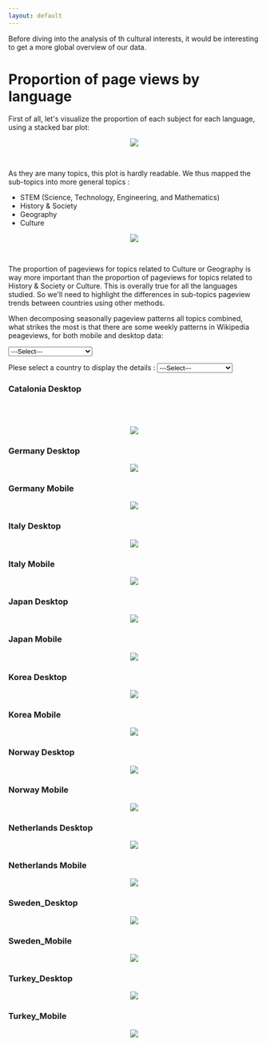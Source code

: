 ```yaml
---
layout: default
---
```



Before diving into the analysis of th cultural interests, it would be interesting to get a more global overview of our data. 

# Proportion of page views by language

First of all, let's visualize the proportion of each subject for each language, using a stacked bar plot:

<p align='center'>
<img src="images/proportions.png" />
</p>

 <br>

As they are many topics, this plot is hardly readable. We thus mapped the sub-topics into more general topics : 
- STEM (Science, Technology, Engineering, and Mathematics)
- History & Society
- Geography
- Culture

<p align='center'>
<img src="images/proportions_.png" />
</p>

 <br>

 The proportion of pageviews for topics related to Culture or Geography is way more important than the proportion of pageviews for topics related to History & Society or Culture. This is overally true for all the languages studied. So we'll need to highlight the differences in sub-topics pageview trends between countries using other methods.

When decomposing seasonally pageview patterns all topics combined, what strikes the most is that there are some weekly patterns in Wikipedia peageviews, for both mobile and desktop data:


<label for="map_select"></label>
<select id="increase_selection" name="registration">
    <option value = "select_region" selected="selected"> ---Select--- </option>
    <option value = "map1">Biology</option>
    <option value = "map2">Books</option>
    <option value = "map3">Video games</option>
    <option value = "map4">Internet Culture</option>
    <option value = "map5">Government and Politics</option>
</select>

<p id='biology' align='center' style="display: none;" >
<img src="images/pre_post_covid/STEMbiology.png" alt="map_asia"/>
</p>


Plese select a country to display the details :
<label for="seasonality_select_country"></label>
<select id="seasonality_selection_country" name="seasonality_country">
    <option value = "select country" selected="selected_country"> ---Select--- </option>
    <option value = "Catalonia (Desktop)">Catalonia_Desktop</option>
    <option value = "Catalonia (Mobile)">Catalonia_Mobile</option>
    <option value = "Denmark (Desktop)">Denmark_Desktop</option>
    <option value = "Denmark (Mobile)">Denmark_Mobile</option>
    <option value = "Finland (Desktop)">Finland_Desktop</option>
    <option value = "Finland (Mobile)">Finland_Mobile</option>
    <option value = "France (Desktop)">France_Desktop</option>
    <option value = "France (Mobile)">France_Mobile</option>
    <option value = "Germany (Desktop)">Germany_Desktop</option>
    <option value = "Germany (Mobile)">Germany_Mobile</option>
    <option value = "Italy (Desktop)">Italy_Desktop</option>
    <option value = "Italy (Mobile)">Italy_Mobile</option>
    <option value = "Japan (Desktop)">Japan_Desktop</option>
    <option value = "Japan (Mobile)">Japan_Mobile</option>
    <option value = "Korea (Desktop)">Korea_Desktop</option>
    <option value = "Korea (Mobile)">Korea_Mobile</option>
    <option value = "Norway (Desktop)">Norway_Desktop</option>
    <option value = "Norway (Mobile)">Norway_Mobile</option>
    <option value = "Netherlands (Desktop)">Netherlands_Desktop</option>
    <option value = "Netherlands (Mobile)">Netherlands_Mobile</option>
    <option value = "Sweden (Desktop)">Sweden_Desktop</option>
    <option value = "Sweden (Mobile)">Sweden_Mobile</option>
    <option value = "Turkey (Desktop)">Turkey_Desktop</option>
    <option value = "Turkey (Mobile)">Turkey_Mobile</option>
</select>

<p id = "show_Catalonia_d" style="display: none;">
<p>
<h3><b>Catalonia Desktop</b></h3>
<br>
<br>
<p align='center'>
<img src="images/seasonal/seasonal_dec_ca.png" />
</p>
</p>
</section>

<section id = "show_Catalonia_m" style="display: none;">
<p>
<h3><b>Catalonia Mobile</b></h3>
<br>
<br>
<p align='center'>
<img src="images/seasonal/seasonal_dec_ca.m.png" />
</p>
</p>
</section>

<section id = "show_Denmark_d" style="display: none;">
<p>
<h3><b>Denmark Desktop</b></h3>
<br>
<br>
<p align='center'>
<img src="images/seasonal/seasonal_dec_da.png" />
</p>
</p>
</section>

<section id = "show_Denmark_m" style="display: none;">
<p>
<h3><b>Denmark Mobile</b></h3>
<br>
<br>
<p align='center'>
<img src="images/seasonal/seasonal_dec_da.m.png" />
</p>
</p>
</section>

<section id = "show_Finland_d" style="display: none;">
<p>
<h3><b>Finland Desktop</b></h3>
<br>
<br>
<p align='center'>
<img src="images/seasonal/seasonal_dec_fi.png" />
</p>
</p>
</section>

<section id = "show_Finland_m" style="display: none;">
<p>
<h3><b>Finland Mobile</b></h3>
<br>
<br>
<p align='center'>
<img src="images/seasonal/seasonal_dec_fi.m.png" />
</p>
</p>
</section>


<section id = "show_France_d" style="display: none;">
<p>
<h3><b>France Desktop</b></h3>
<br>
<br>
<p align='center'>
<img src="images/seasonal/seasonal_dec_fr.png" />
</p>
</p>
</section>

<section id = "show_France_m" style="display: none;">
<p>
<h3><b>France Mobile</b></h3>
<br>
<br>
<p align='center'>
<img src="images/seasonal/seasonal_dec_fr.m.png" />
</p>
</p>
</section>

<!-- Sections for Germany -->
<section id="show_Germany_d" class="country-section">
    <h3><b>Germany Desktop</b></h3>
    <p align='center'>
        <img src="images/seasonal/seasonal_dec_de.png" />
    </p>
</section>

<section id="show_Germany_m" class="country-section">
    <h3><b>Germany Mobile</b></h3>
    <p align='center'>
        <img src="images/seasonal/seasonal_dec_de.m.png" />
    </p>
</section>

<!-- Sections for Italy -->
<section id="show_Italy_d" class="country-section">
    <h3><b>Italy Desktop</b></h3>
    <p align='center'>
        <img src="images/seasonal/seasonal_dec_it.png" />
    </p>
</section>

<section id="show_Italy_m" class="country-section">
    <h3><b>Italy Mobile</b></h3>
    <p align='center'>
        <img src="images/seasonal/seasonal_dec_it.m.png" />
    </p>
</section>

<!-- Sections for Japan -->
<section id="show_Japan_d" class="country-section">
    <h3><b>Japan Desktop</b></h3>
    <p align='center'>
        <img src="images/seasonal/seasonal_dec_ja.png" />
    </p>
</section>

<section id="show_Japan_m" class="country-section">
    <h3><b>Japan Mobile</b></h3>
    <p align='center'>
        <img src="images/seasonal/seasonal_dec_ja.m.png" />
    </p>
</section>

<!-- Sections for Korea -->
<section id="show_Korea_d" class="country-section">
    <h3><b>Korea Desktop</b></h3>
    <p align='center'>
        <img src="images/seasonal/seasonal_dec_ko.png" />
    </p>
</section>

<section id="show_Korea_m" class="country-section">
    <h3><b>Korea Mobile</b></h3>
    <p align='center'>
        <img src="images/seasonal/seasonal_dec_ko.m.png" />
    </p>
</section>

<!-- Sections for Norway -->
<section id="show_Norway_d" class="country-section">
    <h3><b>Norway Desktop</b></h3>
    <p align='center'>
        <img src="images/seasonal/seasonal_dec_no.png" />
    </p>
</section>

<section id="show_Norway_m" class="country-section">
    <h3><b>Norway Mobile</b></h3>
    <p align='center'>
        <img src="images/seasonal/seasonal_dec_no.m.png" />
    </p>
</section>

<!-- Sections for Netherlands -->
<section id="show_Netherlands_d" class="country-section">
    <h3><b>Netherlands Desktop</b></h3>
    <p align='center'>
        <img src="images/seasonal/seasonal_dec_nl.png" />
    </p>
</section>

<section id="show_Netherlands_m" class="country-section">
    <h3><b>Netherlands Mobile</b></h3>
    <p align='center'>
        <img src="images/seasonal/seasonal_dec_nl.m.png" />
    </p>
</section>

<!-- Sections for Sweden -->
<section id="show_Sweden_d" class="country-section">
    <h3><b>Sweden_Desktop</b></h3>
    <p align='center'>
        <img src="images/seasonal/seasonal_dec_sv.png" />
    </p>
</section>

<section id="show_Sweden_m" class="country-section">
    <h3><b>Sweden_Mobile</b></h3>
    <p align='center'>
        <img src="images/seasonal/seasonal_dec_sv.m.png" />
    </p>
</section>

<!-- Sections for Turkey -->
<section id="show_Turkey_d" class="country-section">
    <h3><b>Turkey_Desktop</b></h3>
    <p align='center'>
        <img src="images/seasonal/seasonal_dec_tr.png" />
    </p>
</section>

<section id="show_Turkey_m" class="country-section">
    <h3><b>Turkey_Mobile</b></h3>
    <p align='center'>
        <img src="images/seasonal/seasonal_dec_tr.m.png" />
    </p>
</section>

<br>
<br>

<script src='javascript_seaso.js'></script>
